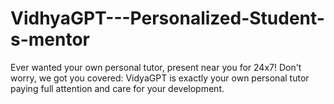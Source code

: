 # VidhyaGPT---Personalized-Student-s-mentor
Ever wanted your own personal tutor, present near you for 24x7! Don't worry, we got you covered: VidyaGPT is exactly your own personal tutor paying full attention and care for your development.
